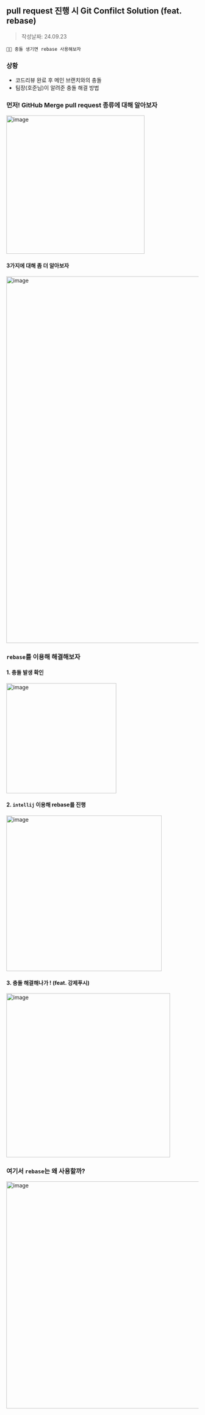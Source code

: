 ## pull request 진행 시 Git Confilct Solution (feat. rebase)
> 작성날짜: 24.09.23

```
👨‍🌾 충돌 생기면 rebase 사용해보자
```

### 상황
- 코드리뷰 완료 후 메인 브랜치와의 충돌
- 팀장(호준님)이 알려준 충돌 해결 방법

### 먼저! GitHub Merge pull request 종류에 대해 알아보자
<img width="362" alt="image" src="https://github.com/user-attachments/assets/4ce68ce2-8856-4f28-87eb-f1c892cd98b7">

#### 3가지에 대해 좀 더 알아보자
<img width="959" alt="image" src="https://github.com/user-attachments/assets/2e7c13aa-34d5-43b5-afc4-636e1c25c467">

### `rebase`를 이용해 해결해보자
#### 1. 충돌 발생 확인
<img width="288" alt="image" src="https://github.com/user-attachments/assets/55fe80ac-3be2-49b8-8014-34792548b60d">

#### 2. `intellij` 이용해 rebase를 진행
<img width="407" alt="image" src="https://github.com/user-attachments/assets/79346fef-3c67-4fc3-9d22-fb47d2a93ac8">

#### 3. 충돌 해결해나가 ! (feat. 강제푸시)
<img width="429" alt="image" src="https://github.com/user-attachments/assets/549d04b5-0cb5-498b-991e-2b4ebe4427df">

### 여기서 `rebase`는 왜 사용할까?
<img width="594" alt="image" src="https://github.com/user-attachments/assets/a0bddc60-fc60-42c8-a9eb-4d66207ff159">

